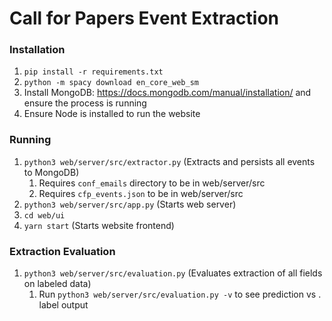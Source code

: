 # Call for Papers Event Extraction

### Installation
1. `pip install -r requirements.txt`
2. `python -m spacy download en_core_web_sm`
3. Install MongoDB: https://docs.mongodb.com/manual/installation/ and ensure
 the process is running
4. Ensure Node is installed to run the website

### Running
1. `python3 web/server/src/extractor.py` (Extracts and persists all events to
 MongoDB)
    1. Requires `conf_emails` directory to be in web/server/src
    1. Requires `cfp_events.json` to be in web/server/src
 2. `python3 web/server/src/app.py` (Starts web server)
 3. `cd web/ui`
 4. `yarn start` (Starts website frontend)
 
 ### Extraction Evaluation
 1. `python3 web/server/src/evaluation.py` (Evaluates extraction of all
  fields on labeled data)
    1. Run `python3 web/server/src/evaluation.py -v` to see prediction vs
    . label output
